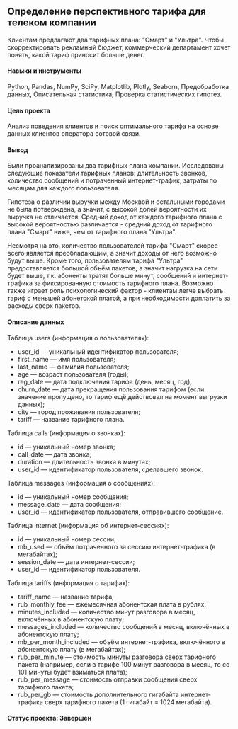 ## Определение перспективного тарифа для телеком компании

Клиентам предлагают два тарифных плана: "Смарт" и "Ультра". 
Чтобы скорректировать рекламный бюджет, коммерческий департамент хочет понять, какой тариф приносит больше денег.

#### Навыки и инструменты

Python, Pandas, NumPy, SciPy, Matplotlib, Plotly, Seaborn, Предобработка данных, Описательная статистика, Проверка статистических гипотез.
 
#### Цель проекта

Анализ поведения клиентов и поиск оптимального тарифа на основе данных клиентов оператора сотовой связи.

#### Вывод 

Были проанализированы два тарифных плана компании. Исследованы следующие показатели тарифных планов: 
длительность звонков, количество сообщений и потраченный интернет-трафик, затраты по месяцам для каждого пользователя.

Гипотеза о различии выручки между Москвой и остальными городами не была потверждена, а значит, с высокой долей вероятности их выручка не отличается.
Средний доход от каждого тарифного плана с высокой вероятностью различается - средний доход от тарифного плана "Смарт" ниже, чем от тарифного плана "Ультра".

Несмотря на это, количество пользователей тарифа "Смарт" скорее всего является преобладающим, а значит доходы от него возможно будут выше. 
Кроме того, пользователям тарифа "Ультра" предоставляется большой объём пакетов, 
а значит нагрузка на сети будет выше, т.к. абоненты тратят больше минут, сообщений и интернет-трафика 
за фиксированную стоимость тарифного плана. 
Возможно также играет роль психологический фактор - клиентам легче выбрать тариф с меньшей абонетской платой, 
а при необходимости доплатить за расходы сверх пакетов.

#### Описание данных

Таблица users (информация о пользователях):
* user_id — уникальный идентификатор пользователя;
* first_name — имя пользователя;
* last_name — фамилия пользователя;
* age — возраст пользователя (годы);
* reg_date — дата подключения тарифа (день, месяц, год);
* churn_date — дата прекращения пользования тарифом (если значение пропущено, то тариф ещё действовал на момент выгрузки данных);
* city — город проживания пользователя;
* tariff — название тарифного плана.

Таблица calls (информация о звонках):
* id — уникальный номер звонка;
* call_date — дата звонка;
* duration — длительность звонка в минутах;
* user_id — идентификатор пользователя, сделавшего звонок.

Таблица messages (информация о сообщениях):
* id — уникальный номер сообщения;
* message_date — дата сообщения;
* user_id — идентификатор пользователя, отправившего сообщение.

Таблица internet (информация об интернет-сессиях):
* id — уникальный номер сессии;
* mb_used — объём потраченного за сессию интернет-трафика (в мегабайтах);
* session_date — дата интернет-сессии;
* user_id — идентификатор пользователя.

Таблица tariffs (информация о тарифах):
* tariff_name — название тарифа;
* rub_monthly_fee — ежемесячная абонентская плата в рублях;
* minutes_included — количество минут разговора в месяц, включённых в абонентскую плату;
* messages_included — количество сообщений в месяц, включённых в абонентскую плату;
* mb_per_month_included — объём интернет-трафика, включённого в абонентскую плату (в мегабайтах);
* rub_per_minute — стоимость минуты разговора сверх тарифного пакета (например, если в тарифе 100 минут разговора в месяц, то со 101 минуты будет взиматься плата);
* rub_per_message — стоимость отправки сообщения сверх тарифного пакета;
* rub_per_gb — стоимость дополнительного гигабайта интернет-трафика сверх тарифного пакета (1 гигабайт = 1024 мегабайта).

#### Статус проекта: Завершен